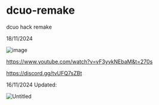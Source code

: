 # dcuo-remake
dcuo hack remake 


18/11/2024

![image](https://github.com/user-attachments/assets/80f18cb6-c294-4e22-9a0e-696e5f0a10fd)

https://www.youtube.com/watch?v=vF3yvkNEbaM&t=270s

https://discord.gg/tvUFQ7sZBt

16/11/2024
Updated:

![Untitled](https://github.com/user-attachments/assets/a768314a-a889-4fbc-9b40-7d8b47b51e61)
